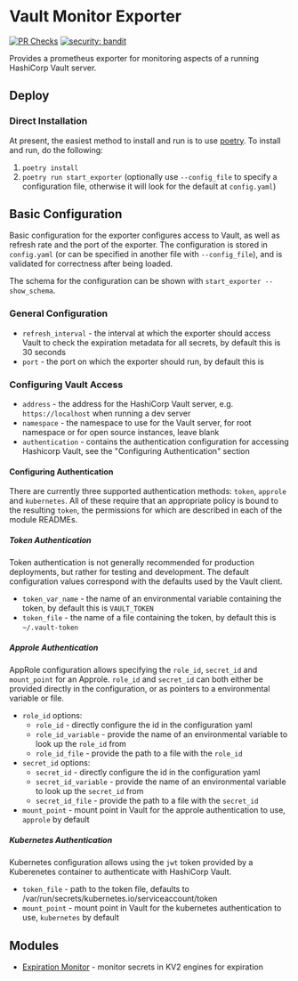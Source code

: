 # Vault Monitor Exporter

[![PR Checks](https://github.com/tomtom-internal/sp-devsup-vault-expiration-monitoring/actions/workflows/pr-checks.yml/badge.svg)](https://github.com/tomtom-internal/sp-devsup-vault-expiration-monitoring/actions/workflows/pr-checks.yml)
[![security: bandit](https://img.shields.io/badge/security-bandit-yellow.svg)](https://github.com/PyCQA/bandit)

Provides a prometheus exporter for monitoring aspects of a running HashiCorp Vault server.

## Deploy

### Direct Installation

At present, the easiest method to install and run is to use [poetry](https://python-poetry.org/).
To install and run, do the following:

1. `poetry install`
2. `poetry run start_exporter` (optionally use `--config_file` to specify a configuration file, otherwise it will look for the default at `config.yaml`)

## Basic Configuration

Basic configuration for the exporter configures access to Vault, as well as refresh rate and the port of the exporter.
The configuration is stored in `config.yaml` (or can be specified in another file with `--config_file`), and is validated for correctness after being loaded.

The schema for the configuration can be shown with `start_exporter --show_schema`.

### General Configuration

* `refresh_interval` - the interval at which the exporter should access Vault to check the expiration metadata for all secrets, by default this is 30 seconds
* `port` - the port on which the exporter should run, by default this is

### Configuring Vault Access

* `address` - the address for the HashiCorp Vault server, e.g. `https://localhost` when running a dev server
* `namespace` - the namespace to use for the Vault server, for root namespace or for open source instances, leave blank
* `authentication` - contains the authentication configuration for accessing Hashicorp Vault, see the "Configuring Authentication" section

#### Configuring Authentication

There are currently three supported authentication methods: `token`, `approle` and `kubernetes`.
All of these require that an appropriate policy is bound to the resulting `token`, the permissions for which are described in each of the module READMEs.

##### Token Authentication

Token authentication is not generally recommended for production deployments, but rather for testing and development.
The default configuration values correspond with the defaults used by the Vault client.

* `token_var_name` - the name of an environmental variable containing the token, by default this is `VAULT_TOKEN`
* `token_file` - the name of a file containing the token, by default this is `~/.vault-token`

##### Approle Authentication

AppRole configuration allows specifying the `role_id`, `secret_id` and `mount_point` for an Approle. `role_id` and `secret_id` can both either be provided directly in the configuration, or as pointers to a environmental variable or file.

* `role_id` options:
  * `role_id` - directly configure the id in the configuration yaml
  * `role_id_variable` - provide the name of an environmental variable to look up the `role_id` from
  * `role_id_file` - provide the path to a file with the `role_id`
* `secret_id` options:
  * `secret_id` -  directly configure the id in the configuration yaml
  * `secret_id_variable` - provide the name of an environmental variable to look up the `secret_id` from
  * `secret_id_file` - provide the path to a file with the `secret_id`
* `mount_point` - mount point in Vault for the approle authentication to use, `approle` by default

##### Kubernetes Authentication

Kubernetes configuration allows using the `jwt` token provided by a Kuberenetes container to authenticate with HashiCorp Vault.

* `token_file` - path to the token file, defaults to /var/run/secrets/kubernetes.io/serviceaccount/token
* `mount_point` - mount point in Vault for the kubernetes authentication to use, `kubernetes` by default

## Modules

* [Expiration Monitor](vault_monitor/expiration_monitor/README.md) - monitor secrets in KV2 engines for expiration
